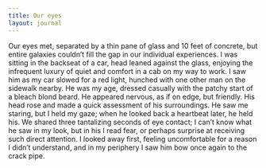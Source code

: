 ```yaml
---
title: Our eyes
layout: journal
---
```


Our eyes met, separated by a thin pane of glass and 10 feet of concrete, but
entire galaxies couldn’t fill the gap in our individual experiences. I was
sitting in the backseat of a car, head leaned against the glass, enjoying the
infrequent luxury of quiet and comfort in a cab on my way to work. I saw him as
my car slowed for a red light, hunched with one other man on the sidewalk
nearby. He was my age, dressed casually with the patchy start of a bleach blond
beard. He appeared nervous, as if on edge, but friendly. His head rose and made
a quick assessment of his surroundings. He saw me staring, but I held my gaze;
when he looked back a heartbeat later, he held his. We shared three tantalizing
seconds of eye contact; I can’t know what he saw in my look, but in his I read
fear, or perhaps surprise at receiving such direct attention. I looked away
first, feeling uncomfortable for a reason I didn’t understand, and in my
periphery I saw him bow once again to the crack pipe.
